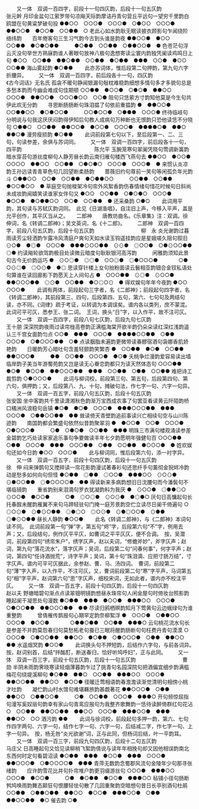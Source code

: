 <!-- { "loadSidebar": true } -->
　　又一体　双调一百四字，前段十一句四仄韵，后段十一句五仄韵　　　　　　　　张元幹
月印金盆句江萦罗带句凉飚天际韵摩诘丹青句营丘平远句一望穷千里韵白鸥盟在句黄粱梦破句投
●●○○　○○○●　○○○●　○●○○　○○○●　●●○○●　●○○●　○○●●　○
老此心如水韵耿无眠读披衣顾影句乍闻绕阶络纬韵　　百年倦客句三生习气韵今古到头谁是韵夜
●●○○●　●○○　○○●●　●○●○●●　　　●○●●　○○●●　○●●○○●　●
色苍茫句浮云灭没句举世方熟寐韵谁人著眼句放神八极句逸想寄读尘寰内韵独凭阑读鸡鸣日上句
●○○　○○●●　●●○●●　○○●●　●○●●　●●●　○○●　●○○　○○●●
海山雾起韵
●○●●
   　　此亦苏词体，惟后段第二句押韵，第九句六字折腰异。 
　　又一体　双调一百四字，前后段各十一句，四仄韵　　　　　　　　《古今词话》无名氏
孤衾不暖句静闻银漏句敧枕难稳韵细想多情句多才多貌句总是多愁本韵而今幽会难成句佳期顿
○○●●　●○○●　○●○●　●●○○　○○○●　●●○○●　○○○●○○　○○●
阻句只恁萦方寸韵知他莫是今生句共伊此欢无分韵　　寻思断肠肠断句珠泪揾了句依前重揾韵
●　●●○○●　○○●●○○　●○●○○●　　　○○●○○●　○●●●　○○○●
终待临岐句分明说与句我这厌厌闷韵得伊知后句教人成病句万种断也无恨韵只恐他读恁不分晓句
○●●○　○○●●　●●○○●　●○○●　○○○●　●●●●○●　●●○　●●○●
漫劳瘦损韵
●○●●
   　　此词前段第七句以下，至后段第一、二、三句，句读参差，余俱与苏词同。 
　　又一体　双调一百四字，前后段各十一句，四平韵　　　　　　　　　　　　　　陈允平
玉腕笼寒句翠阑凭晓句莺调新簧韵暗水穿苔句游丝度柳句人静芳昼长韵云南归雁句楼西飞燕句去
●●○○　●○○●　○○○○　●●○○　○○●●　○●○●○　○○○●　○○○●　●
来惯认炎凉韵王孙远读青青草色句几回望断柔肠韵　　蔷薇旧约句尊前一笑句等闲孤负年光韵斗
○●●○○　○○●　○○●●　●○●●○○　　　○○●●　○○●●　●○○●○○　●
草庭空句抛梭架冷句帘外风絮香韵伤春情绪句惜花时候句日斜尚未成妆韵闻嬉笑读谁家女伴句又
●○○　○○●●　○●○●○　○○○●　●○○●　●○●●○○　○○●　○○●●　●
还采桑韵
○●○
   　　此词用平韵，其句读与苏轼仄韵词同。　此见《日湖渔唱》，自注旧上声，今移入平声，盖是允平创作，其平仄当从之。 
　
二郎神　　唐教坊曲名。《乐章集》注：双调。徐伸词，名《转调二郎神》；吴文英词，名《十二郎》。
　　二郎神　双调一百四字，前段八句五仄韵，后段十句五仄韵　　　　　　　　　柳　永
炎光谢韵过暮雨读芳尘轻洒韵乍露冷风清庭户爽句天如水读玉钩遥挂韵应是星娥嗟久阻句叙旧
⊙○●　●◎●　○○○●　●●●⊙○○●●　⊙⊙●　◎○○●　○●⊙○○●●　◎●
约读飚轮欲驾韵极目处读微云暗度句耿耿银河高泻韵　　　闲雅韵须知此景句古今无价韵运巧
●　⊙○◎●　◎◎●　○○◎●　◎●○○○●　　　　○●　○⊙◎●　◎○⊙●　●◎
思读穿针楼上女句抬粉面读云鬟相亚韵钿合金钗私语处句算谁在读回廊影下韵愿天上人间句占
●　○○○●●　⊙◎●　⊙○○●　●●○○○●●　◎⊙●　○○●●　●○◎○⊙　●
得欢娱句年年今夜韵
●○○　○○○●
   　　此调有两体，前段起句三字者，名《二郎神》；前段起句四字者，名《转调二郎神》，其前段第三、四句，后段第四、五句，第六、七句句及两结句读，亦不同。《词律》疏于考证，以转调为本调误矣。谱内各以类列，庶不蒙混。　此词可平可仄，悉参王、张二词。　王词，换头“日”字，以入作平，故不注可仄。 
　　又一体　双调一百四字，前段八句七仄韵，后段九句七仄韵　　　　　　　　　王十朋
深深院韵夜雨过读帘栊高卷韵正满槛海棠开欲半韵仍朵朵读红深红浅韵遥认三千宫女面韵匀点
○○●　●●●　○○○●　●●●●○○●●　○●●　○○○●　○●○○○●●　○●
点读胭脂未遍韵更微带读春醪宿酒句袅娜香肌娇艳韵　　日暖韵芳心暗吐句含羞轻颤韵笑繁杏
●　○○●●　●○●　○○●●　●●○○○●　　　●●　○○●●　○○○●　●○●
夭桃争烂漫韵爱容易读出墙临岸韵子美当年游蜀苑韵又岂是读无心眷恋韵都只为读天然体态句
○○○●●　●○●　●○○●　●●○○○●●　●●●　○○●●　○●●　○○●●
难把诗工裁剪韵
○●○○○●
   　　此词与柳词校，前段第三句、第五句，后段第四句、第六句，俱押韵；又，后段第八、九、十句，摊破句法，作七字一句、六字一句异。 
　　又一体　双调一百五字，前段八句五仄韵，后段十句五仄韵　　　　　　　　　张安国
坐中客韵共千里读潇湘秋色韵渐万宝西成农事了句罢亚看读黄云阡陌韵桥口橘洲风浪稳句岳镇
●○●　●○●　○○○●　●●●○○○●●　●●●　○○○●　○●●○○●●　●●
耸读倚天青壁韵追前事读兴亡相续句空与山川陈迹韵　　南国韵都会繁盛句依然似昔韵聚翠羽
●　●○○●　○○●　○○○●　○●○○○●　　　○●　○●○●　○○●●　●●●
明珠三市满句楼观涌读参差金碧韵乞巧处读家家追乐事句争要做读丰年七夕韵愿明年强健句百
○○○●●　○●●　○○○●　●●●　○○○●●　○●●　○○●●　●○○○●　●
姓欢娱句还如今日韵
●○○　○○○●
   　　此与柳词同，惟后段第六句，添一衬字异。 
　　又一体　双调一百五字，前段十句四仄韵，后段十一句五仄韵　　　　　　　　　徐　伸
闷来弹鹊句又搅碎读一帘花影韵漫试著春衫句还思纤手句薰彻金猊烬冷韵动是愁多如何向句但怪
●○●●　◎●●　◎○○●　●●●○○　⊙○⊙●　⊙●○○●●　◎●○○○○●　●●
得读新来多病韵想旧日沈腰句而今潘鬓句不堪临镜韵　　重省韵别来泪滴句罗衣犹凝韵料为我厌
●　⊙○○●　◎●●◎○　⊙○○●　●○○●　　　○●　◎○◎●　⊙○⊙●　●◎●○
厌句日高慵起句长托春酲未醒韵雁翼不来句马蹄轻驻句门掩一庭芳景韵空伫立读尽日阑干倚遍句
○　◎○⊙●　⊙●⊙○●●　◎●◎○　◎○⊙●　⊙●◎○○●　⊙●●　◎●⊙○●●
昼长人静韵
●○○●
   　　此名《转调二郎神》，与《二郎神》本词句读不同。　此词前段第一句“弹”字，第五句“烬”字，后段第六句“不”字，例用去声；又，后段结句，例作仄平平仄，如曹词之平平仄仄，便不合调。　按，吴潜词，前段第四句“绣帘朱户”，绣字仄声，赵以夫词，“修蟾斧妙”，斧字仄声；赵词，第九句“落花流水”，落字仄声；吴词，后段第二句“问春何事”，何字平声；赵词，第四句“任诗酒抛荒”，诗字平声；吴词，第十句“珠泪滴、应把寸肠万结”，寸字仄声。谱内可平可仄据此，余参赵、曹、马、汤四词。　曹词，前段第二句“薄”字入声，以入作平，不注可仄。又，曹词前段第二句“寒”字平声，马词第五句“相”字平声，赵词第六句“思”字仄声，细校宋词，无如此者，谱内亦不校注平仄。 
　　又一体　双调一百五字，前段十句四仄韵，后段十一句四仄韵　　　　　　　　　赵以夫
野塘暗碧句渐点点读翠钿明镜韵想昼永珠帘句人闲金屋句时倚妆台照影韵睡起阑干凝思处句漫数
●○●●　●●●　●○○●　●●●○○　○○○●　○●○○●●　●●○○○●●　●●
尽读归鸦栖暝韵知月下莺黄句云边蛾绿句为谁重整韵　　　曾倩雁传鹊报句心期罕定韵奈柳絮浮
●　○○○●　○●●○○　○○○●　●○○●　　　　○●●○●●　○○●●　●●●○
云句桃花流水句长是参差不并韵莫怨春归句莫愁柘老句蚕已三眠将醒韵肠断句句枉费丹青句漠漠
○　○○○●　○●○○●●　●●○○　●○●●　○●○○○●　○●●　●●○○　●●
水遥烟冥韵
●○○●
   　　此词换头句不押短韵，后结作六字句，与前各词异。　按，赵词别首，后结“拌酩酊，断送春归，恰好听鸠呼妇”，正与此同。 
　　又一体　双调一百三字，前段十句五仄韵，后段十一句五仄韵　　　　　　　　　曹　勋
半阴未雨韵霁晓寒读轻烟薄暮韵乍过了挑青句名园深院句把酒偏宜细步韵满槛梅花句绕堤溪柳句
●○●●　●●○　○○●●　●●●○○　○○○●　●●○○●●　●●○○　●○○●
径暖迁莺相语韵春澹澹读渐觉清明句相傍小桃才吐韵　　凝伫韵山村水馆句难堪羇旅韵甚觑著花
●●○○○●　○●●　●●○○　○●●○○●　　　○●　○○●●　○○○●　●●●○
开句频惊屈指句漫写奚奴丽句韵幸有家山句青鸾应报句为我整齐歌舞韵一恁待读醉倚群红句花沾
○　○○●●　●●○○●●　●●○○　○○○●　●●●○○●　●●●　●●○○　○○
酒污韵
●●
   　　此词与徐词校，前段起句多押一韵，第六、七句作四字两句、六字一句，结作七字一句、六字一句，后结减二字，作七字一句、上字一句异。　按，杨无咎“炎光欲谢”词，正与此同，但杨词后结，叶一平韵耳。 
　　又一体　双调一百三字，前段九句四仄韵，后段十二句五仄韵　　　　　　　　　马庄父
日高睡起句又恰见读柳梢飞絮韵倩说与读年年相挽句却又因他相误韵南北东西何时定句看碧沼读
●○●●　●●●　●○○●　●●●　○○○●　●●○○○●　○●○○○○●　●●●
青萍无数韵念蜀郡风流句金陵年少句那寻张绪韵　　应许韵雪花比并句扑帘堆户韵更羽缀游丝句
○○○●　●●●○○　○○○●　●○○●　　　○●　●○●●　●○○●　●●●○○
毡铺小径句肠断鹁鸠唤雨韵舞态颠狂句恨腰轻怯句散了几回重聚韵空暗想句昔日长亭别酒句杜鹃
○○●●　○●●○●●　●●○○　●○○●　●●●○○●　○●●　●●○○●●　●○
催去韵
○●
